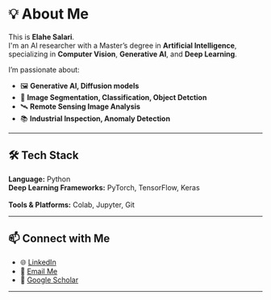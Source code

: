 # 💡 About Me

This is **Elahe Salari**.
</br>
I'm an AI researcher with a Master’s degree in **Artificial Intelligence**, specializing in **Computer Vision**, **Generative AI**, and **Deep Learning**.  


I’m passionate about:
- 🖼 **Generative AI, Diffusion models** 
- 🤖 **Image Segmentation, Classification, Object Detction**  
- 🛰 **Remote Sensing Image Analysis**  
- 📚 **Industrial Inspection, Anomaly Detection**

---

## 🛠 Tech Stack
**Language:** Python 
</br>
**Deep Learning Frameworks:** PyTorch, TensorFlow, Keras  
</br>
**Tools & Platforms:** Colab, Jupyter, Git  

---

## 📫 Connect with Me
- 🌐 [LinkedIn](https://www.linkedin.com/in/elahe-salari)  
- 📧 [Email Me](Elahesalari20@gmail.com)  
- 📝 [Google Scholar](https://scholar.google.com/citations?hl=en&view_op=list_works&gmla=AGd7smGG-sMjY1d7BvFrtkYOwkGAhDjBfrNBDusqMLeEZ8oL0BxvkawM-5qcCt1JglAzCYluUIj39WcKeZ1Yew&user=sYGNwRoAAAAJ)  

---
